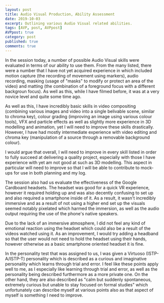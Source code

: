 ```yaml
---
layout: post
title: Audio Visual Production, Ability Assessment
date: 2019-10-03
excerpt: Outlining various Audio Visual related abilities.
tags: [AVP, post, AVPpost]
AVPpost: true
category: post
published: true
comments: true
---
```

In the session today, a number of possible Audio Visual skills were evaluated in terms of our ability to use them. From the many listed, there were a number that I have not yet acquired experience in which included motion capture (the recording of movement using markers), audio recording, masking (usage of "masks" to modify or protect an area of the video) and matting (the combination of a foreground focus with a different backgroun focus). As well as this, while I have filmed before, it was at a very novice level and quite some time ago.

As well as this, I have incredibly basic skills in video compositing (combining various images and video into a single belivable scene, similar to chroma key), colour grading (improving an image using various colour tools), VFX and particle effects as well as slightly more experience in 3D modelling and animation, yet I will need to improve these skills drastically. However, I have had mostly intermediate experience with video editing and chroma key (manipulation of a source through a removable background colour). 

I would argue that overall, I will need to improve in every skill listed in order to fully succeed at delivering a quality project, especially with those I have experience with yet am not good at such as 3D modelling. This aspect in particular will need to improve so that I will be able to contribute to mock-ups for use in both planning and my log.


The session also had us evaluate the effectiveness of the Google Cardboard headsets. The headset was good for a quick VR experience, however it required holding up and was also decently confusing to set up and also required a smartphone inside of it. As a result, it wasn't incredibly immersive and as a result of not using a higher end set up the visuals seemed notably pixelated which harmed the immersion, as well as the audio output requiring the use of the phone's native speakers.

Due to the lack of an immersive atmosphere, I did not feel any kind of emotional reaction using the headset which could also be a result of the videos watched using it. As an improvement, I would try adding a headband so that the user would not need to hold the headset using their hands, however otherwise as a basic smartphone oriented headset it is fine.

In the personality test that was assigned to us, I was given a Virtuoso (ISTP-A/ISTP-T) personality which is described as a curious and imaginative personality which learns through trial and error. I feel like these points apply well to me, as I especially like learning through trial and error, as well as the personality being described furthermore as a more private one. On the other hand, they are also described as "calm but suddenly spontaneous, extremely curious but unable to stay focused on formal studies" which unfortunately can describe myself at various points also as that aspect of myself is something I need to improve.